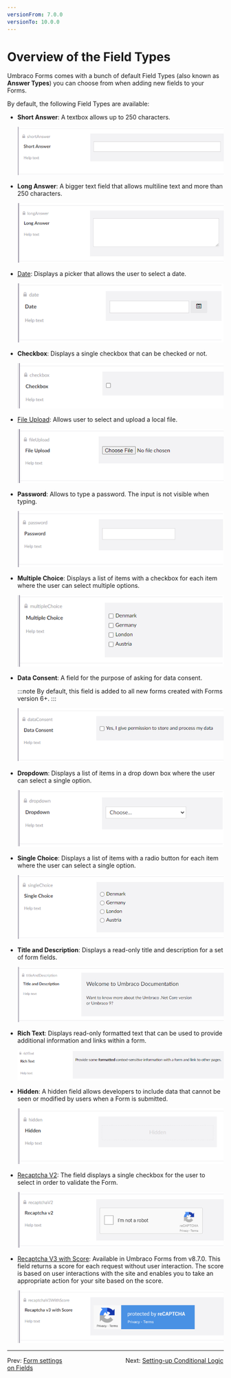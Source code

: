 ```yaml
---
versionFrom: 7.0.0
versionTo: 10.0.0
---
```


# Overview of the Field Types

Umbraco Forms comes with a bunch of default Field Types (also known as **Answer Types**) you can choose from when adding new fields to your Forms.

By default, the following Field Types are available:

*   **Short Answer**: A textbox allows up to 250 characters.

    ![Textfield](images/shortanswer-v9.png)
*   **Long Answer**: A bigger text field that allows multiline text and more than 250 characters.

    ![Textarea](images/longanswer-v9.png)
*   [Date](../Fieldtypes/Date/): Displays a picker that allows the user to select a date.

    ![Datepicker](images/date-v9.png)
*   **Checkbox**: Displays a single checkbox that can be checked or not.

    ![Checkbox](images/CheckBox-v9.png)
*   [File Upload](../Fieldtypes/FileUpload/): Allows user to select and upload a local file.

    ![File upload](images/fileupload-v9.png)
*   **Password**: Allows to type a password. The input is not visible when typing.

    ![Password field](images/password-v9.png)
*   **Multiple Choice**: Displays a list of items with a checkbox for each item where the user can select multiple options.

    ![Checkboxlist](images/multiplechoice-v9.png)
*   **Data Consent**: A field for the purpose of asking for data consent.

    :::note By default, this field is added to all new forms created with Forms version 6+. :::

    ![Data Consent](images/dataconsent-v9.png)
*   **Dropdown**: Displays a list of items in a drop down box where the user can select a single option.

    ![Dropdownlist](images/dropdown-v9.png)
*   **Single Choice**: Displays a list of items with a radio button for each item where the user can select a single option.

    ![Single choice](images/singlechoice-v9.png)
*   **Title and Description**: Displays a read-only title and description for a set of form fields.

    ![Title and description](images/titleanddescription-v9.png)
*   **Rich Text**: Displays read-only formatted text that can be used to provide additional information and links within a form.

    ![Rich text](images/richtext.png)
*   **Hidden**: A hidden field allows developers to include data that cannot be seen or modified by users when a Form is submitted.

    ![Hidden](images/hidden-v9.png)
*   [Recaptcha V2](../Fieldtypes/Recaptcha2/): The field displays a single checkbox for the user to select in order to validate the Form.

    ![reCAPTCHA v2](images/recaptcha2-v9.png)
*   [Recaptcha V3 with Score](../Fieldtypes/Recaptcha3/): Available in Umbraco Forms from v8.7.0. This field returns a score for each request without user interaction. The score is based on user interactions with the site and enables you to take an appropriate action for your site based on the score.

    ![reCAPTCHA v3](images/recaptcha3-v9.png)

***

Prev: [Form settings](../Form-Settings/index.md)                 Next: [Setting-up Conditional Logic on Fields](../Conditional-Logic/index.md)
